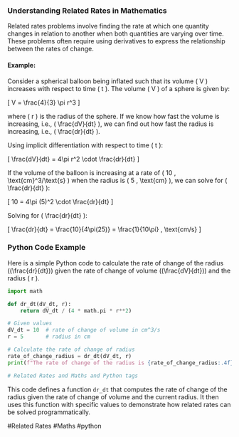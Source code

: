 ### Understanding Related Rates in Mathematics

Related rates problems involve finding the rate at which one quantity changes in relation to another when both quantities are varying over time. These problems often require using derivatives to express the relationship between the rates of change.

#### Example:
Consider a spherical balloon being inflated such that its volume \( V \) increases with respect to time \( t \). The volume \( V \) of a sphere is given by:

\[ V = \frac{4}{3} \pi r^3 \]

where \( r \) is the radius of the sphere. If we know how fast the volume is increasing, i.e., \( \frac{dV}{dt} \), we can find out how fast the radius is increasing, i.e., \( \frac{dr}{dt} \).

Using implicit differentiation with respect to time \( t \):

\[ \frac{dV}{dt} = 4\pi r^2 \cdot \frac{dr}{dt} \]

If the volume of the balloon is increasing at a rate of \( 10 \, \text{cm}^3/\text{s} \) when the radius is \( 5 \, \text{cm} \), we can solve for \( \frac{dr}{dt} \):

\[ 10 = 4\pi (5)^2 \cdot \frac{dr}{dt} \]

Solving for \( \frac{dr}{dt} \):

\[ \frac{dr}{dt} = \frac{10}{4\pi(25)} = \frac{1}{10\pi} \, \text{cm/s} \]

### Python Code Example

Here is a simple Python code to calculate the rate of change of the radius (\(\frac{dr}{dt}\)) given the rate of change of volume (\(\frac{dV}{dt}\)) and the radius \( r \).

```python
import math

def dr_dt(dV_dt, r):
    return dV_dt / (4 * math.pi * r**2)

# Given values
dV_dt = 10  # rate of change of volume in cm^3/s
r = 5       # radius in cm

# Calculate the rate of change of radius
rate_of_change_radius = dr_dt(dV_dt, r)
print(f"The rate of change of the radius is {rate_of_change_radius:.4f} cm/s")

# Related Rates and Maths and Python tags
```

This code defines a function `dr_dt` that computes the rate of change of the radius given the rate of change of volume and the current radius. It then uses this function with specific values to demonstrate how related rates can be solved programmatically.

#Related Rates #Maths #python